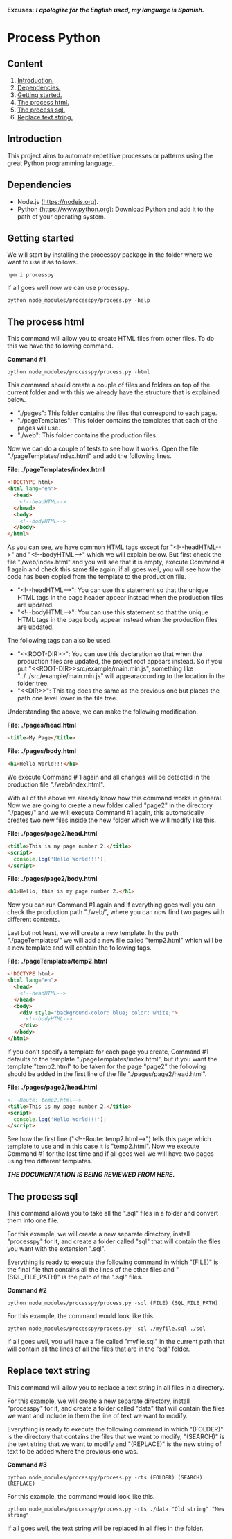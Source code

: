 **Excuses:** ___I apologize for the English used, my language is Spanish.___

# Process Python #

## Content ##

1. [Introduction.](#Introduction "Introduction")
2. [Dependencies.](#Dependencies "")
3. [Getting started.](#GettingStarted "")
4. [The process html.](#TheProcessHtml "")
5. [The process sql.](#TheProcessSql "")
6. [Replace text string.](#ReplaceTextString "")

## Introduction <span name="Introduction"></span> ##

This project aims to automate repetitive processes or patterns using the great Python programming language.

## Dependencies <span name="Dependencies"></span> ##

- Node.js (https://nodejs.org).
- Python (https://www.python.org): Download Python and add it to the path of your operating system.

## Getting started <span name="GettingStarted"></span> ##

We will start by installing the processpy package in the folder where we want to use it as follows.

~~~
npm i processpy
~~~

If all goes well now we can use processpy.

~~~
python node_modules/processpy/process.py -help
~~~

## The process html <span name="TheProcessHtml"></span> ##

This command will allow you to create HTML files from other files. To do this we have the following command.

**Command #1**
~~~
python node_modules/processpy/process.py -html
~~~

This command should create a couple of files and folders on top of the current folder and with this we already have the structure that is explained below.

- "./pages": This folder contains the files that correspond to each page.
- "./pageTemplates": This folder contains the templates that each of the pages will use.
- "./web": This folder contains the production files.

Now we can do a couple of tests to see how it works. Open the file "./pageTemplates/index.html" and add the following lines.

**File: ./pageTemplates/index.html**

```html
<!DOCTYPE html>
<html lang="en">
  <head>
    <!--headHTML-->
  </head>
  <body>
    <!--bodyHTML-->
  </body>
</html>
```

As you can see, we have common HTML tags except for "&lt;!&#45;&#45;headHTML&#45;&#45;&gt;" and "&lt;!&#45;&#45;bodyHTML&#45;&#45;&gt;" which we will explain below. But first check the file "./web/index.html" and you will see that it is empty, execute Command # 1 again and check this same file again, if all goes well, you will see how the code has been copied from the template to the production file.

* "&lt;!&#45;&#45;headHTML&#45;&#45;&gt;": You can use this statement so that the unique HTML tags in the page header appear instead when the production files are updated.
* "&lt;!&#45;&#45;bodyHTML&#45;&#45;&gt;": You can use this statement so that the unique HTML tags in the page body appear instead when the production files are updated.

The following tags can also be used.

* "&lt;&lt;ROOT-DIR&gt;&gt;": You can use this declaration so that when the production files are updated, the project root appears instead. So if you put "&lt;&lt;ROOT-DIR&gt;&gt;src/example/main.min.js", something like "../../src/example/main.min.js" will appearaccording to the location in the folder tree.
* "&lt;&lt;DIR&gt;&gt;": This tag does the same as the previous one but places the path one level lower in the file tree.

Understanding the above, we can make the following modification.

**File: ./pages/head.html**

```html
<title>My Page</title>
```

**File: ./pages/body.html**

```html
<h1>Hello World!!!</h1>
```

We execute Command # 1 again and all changes will be detected in the production file "./web/index.html".

With all of the above we already know how this command works in general. Now we are going to create a new folder called "page2" in the directory "./pages/" and we will execute Command #1 again, this automatically creates two new files inside the new folder which we will modify like this.

**File: ./pages/page2/head.html**

```html
<title>This is my page number 2.</title>
<script>
  console.log('Hello World!!!');
</script>
```

**File: ./pages/page2/body.html**

```html
<h1>Hello, this is my page number 2.</h1>
```

Now you can run Command #1 again and if everything goes well you can check the production path "./web/", where you can now find two pages with different contents.

Last but not least, we will create a new template. In the path "./pageTemplates/" we will add a new file called "temp2.html" which will be a new template and will contain the following tags.

**File: ./pageTemplates/temp2.html**

```html
<!DOCTYPE html>
<html lang="en">
  <head>
    <!--headHTML-->
  </head>
  <body>
    <div style="background-color: blue; color: white;">
      <!--bodyHTML-->
    </div>
  </body>
</html>
```

If you don't specify a template for each page you create, Command #1 defaults to the template "./pageTemplates/index.html", but if you want the template "temp2.html" to be taken for the page "page2" the following should be added in the first line of the file "./pages/page2/head.html".

**File: ./pages/page2/head.html**

```html
<!--Route: temp2.html-->
<title>This is my page number 2.</title>
<script>
  console.log('Hello World!!!');
</script>
```

See how the first line ("&lt;!&#45;&#45;Route: temp2.html&#45;&#45;&gt;") tells this page which template to use and in this case it is "temp2.html". Now we execute Command #1 for the last time and if all goes well we will have two pages using two different templates.

***THE DOCUMENTATION IS BEING REVIEWED FROM HERE.***

## The process sql <span name="TheProcessSql"></span> ##

This command allows you to take all the ".sql" files in a folder and convert them into one file.

For this example, we will create a new separate directory, install "processpy" for it, and create a folder called "sql" that will contain the files you want with the extension ".sql".

Everything is ready to execute the following command in which "(FILE)" is the final file that contains all the lines of the other files and "(SQL_FILE_PATH)" is the path of the ".sql" files.

**Command #2**

~~~
python node_modules/processpy/process.py -sql (FILE) (SQL_FILE_PATH)
~~~

For this example, the command would look like this.

~~~
python node_modules/processpy/process.py -sql ./myfile.sql ./sql
~~~

If all goes well, you will have a file called "myfile.sql" in the current path that will contain all the lines of all the files that are in the "sql" folder.

## Replace text string <span name="ReplaceTextString"></span> ##

This command will allow you to replace a text string in all files in a directory.

For this example, we will create a new separate directory, install "processpy" for it, and create a folder called "data" that will contain the files we want and include in them the line of text we want to modify.

Everything is ready to execute the following command in which "(FOLDER)" is the directory that contains the files that we want to modify, "(SEARCH)" is the text string that we want to modify and "(REPLACE)" is the new string of text to be added where the previous one was.

**Command #3**

~~~
python node_modules/processpy/process.py -rts (FOLDER) (SEARCH) (REPLACE)
~~~

For this example, the command would look like this.

~~~
python node_modules/processpy/process.py -rts ./data "Old string" "New string"
~~~

If all goes well, the text string will be replaced in all files in the folder.